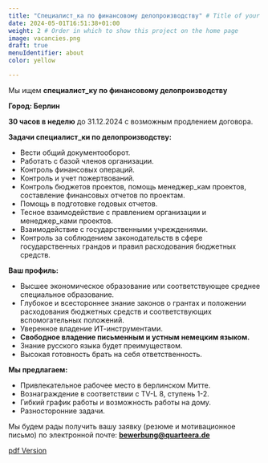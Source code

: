 ```yaml
---
title: "Специалист_ка по финансовому делопроизводству" # Title of your project
date: 2024-05-01T16:51:38+01:00
weight: 2 # Order in which to show this project on the home page
image: vacancies.png
draft: true
menuIdentifier: about
color: yellow

---
```

Мы ищем **специалист_ку по финансовому делопроизводству** 

**Город: Берлин**

**30 часов в неделю** до 31.12.2024 с возможным продлением договора. 

**Задачи специалист_ки по делопроизводству:**

- Вести общий документооборот.
- Работать с базой членов организации.
- Контроль финансовых операций.
- Контроль и учет пожертвований.
- Контроль бюджетов проектов, помощь менеджер_кам проектов, составление финансовых отчетов по проектам.
- Помощь в подготовке годовых отчетов.
- Тесное взаимодействие с правлением организации и менеджер_ками проектов.
- Взаимодействие с государственными учреждениями.
- Контроль за соблюдением законодательств в сфере государственных грандов и правил расходования бюджетных средств.

**Ваш профиль:**

- Высшее экономическое образование или соответствующее среднее специальное образование.
- Глубокое и всестороннее знание законов о грантах и положении расходования бюджетных средств и соответствующих вспомогательных положений.
- Уверенное владение ИТ-инструментами.
- **Свободное владение письменным и устным немецким языком.**
- Знание русского языка будет преимуществом.
- Высокая готовность брать на себя ответственность.

**Мы предлагаем:**

- Привлекательное рабочее место в берлинском Митте.
- Вознаграждение в соответствии с TV-L 8, ступень 1-2.
- Гибкий график работы и возможность работы на дому.
- Разносторонние задачи.


Мы будем рады получить вашу заявку (резюме и мотивационное письмо) по электронной почте: **bewerbung@quarteera.de**

[pdf Version](https://quarteera.de/files/stelle/Fachkraft_Verwaltung_Finanzen.pdf)
